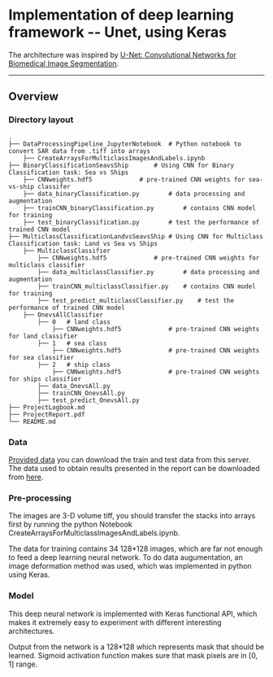 # Implementation of deep learning framework -- Unet, using Keras

The architecture was inspired by [U-Net: Convolutional Networks for Biomedical Image Segmentation](https://arxiv.org/abs/1505.04597).

---

## Overview

### Directory layout

    .
    ├── DataProcessingPipeline_JupyterNotebook	# Python notebook to convert SAR data from .tiff into arrays
        ├── CreateArraysForMulticlassImagesAndLabels.ipynb
    ├── BinaryClassificationSeavsShip		# Using CNN for Binary Classification task: Sea vs Ships
        ├── CNNweights.hdf5				# pre-trained CNN weights for sea-vs-ship classifer
        ├── data_binaryClassification.py		# data processing and augmentation
        ├── trainCNN_binaryClassification.py		# contains CNN model for training
        ├── test_binaryClassification.py		# test the performance of trained CNN model
    ├── MulticlassClassificationLandvsSeavsShip	# Using CNN for Multiclass Classification task: Land vs Sea vs Ships
        ├── MulticlassClassifier
            ├── CNNweights.hdf5				# pre-trained CNN weights for multiclass classifier
            ├── data_multiclassClassifier.py		# data processing and augmentation
            ├── trainCNN_multiclassClassifier.py	# contains CNN model for training
            ├── test_predict_multiclassClassifier.py	# test the performance of trained CNN model
        ├── OnevsAllClassifier
            ├── 0	# land class
                ├── CNNweights.hdf5 			# pre-trained CNN weights for land classifier
            ├── 1	# sea class
                ├── CNNweights.hdf5 			# pre-trained CNN weights for sea classifier
            ├── 2	# ship class
                ├── CNNweights.hdf5 			# pre-trained CNN weights for ships classifier
            ├── data_OnevsAll.py
            ├── trainCNN_OnevsAll.py
            ├── test_predict_OnevsAll.py
    ├── ProjectLogbook.md
    ├── ProjectReport.pdf
    └── README.md

### Data

[Provided data](https://scihub.copernicus.eu/) you can download the train and test data from this server.
The data used to obtain results presented in the report can be downloaded from [here](https://drive.google.com/drive/folders/1Hnb5jOfElWn-_n-lbNPs_TK8w3VOUu9L?usp=sharing).

### Pre-processing

The images are 3-D volume tiff, you should transfer the stacks into arrays first by running the python Notebook CreateArraysForMulticlassImagesAndLabels.ipynb.

The data for training contains 34 128*128 images, which are far not enough to feed a deep learning neural network.
To do data augumentation, an image deformation method was used, which was implemented in python using Keras.

### Model

This deep neural network is implemented with Keras functional API, which makes it extremely easy to experiment with different interesting architectures.

Output from the network is a 128*128 which represents mask that should be learned. Sigmoid activation function
makes sure that mask pixels are in \[0, 1\] range.

